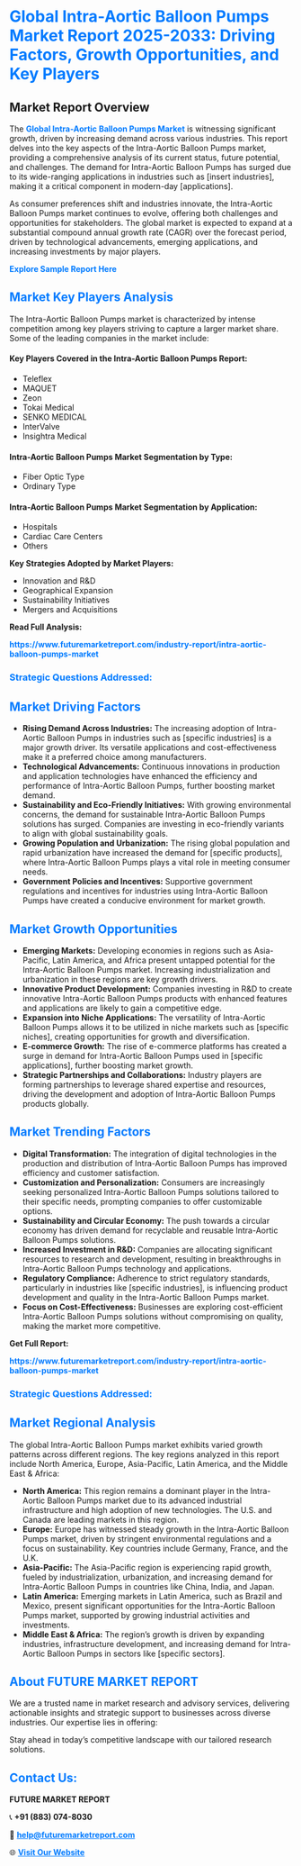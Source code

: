 <h1 style="color: #007BFF;">Global Intra-Aortic Balloon Pumps Market Report 2025-2033: Driving Factors, Growth Opportunities, and Key Players</h1>

<section id="overview">
<h2>Market Report Overview</h2>
<p>The <a href="https://www.futuremarketreport.com/industry-report/intra-aortic-balloon-pumps-market" style="color: #007BFF; text-decoration: none;"><strong>Global Intra-Aortic Balloon Pumps Market</strong></a> is witnessing significant growth, driven by increasing demand across various industries. This report delves into the key aspects of the Intra-Aortic Balloon Pumps market, providing a comprehensive analysis of its current status, future potential, and challenges. The demand for Intra-Aortic Balloon Pumps has surged due to its wide-ranging applications in industries such as [insert industries], making it a critical component in modern-day [applications].</p>
<p>As consumer preferences shift and industries innovate, the Intra-Aortic Balloon Pumps market continues to evolve, offering both challenges and opportunities for stakeholders. The global market is expected to expand at a substantial compound annual growth rate (CAGR) over the forecast period, driven by technological advancements, emerging applications, and increasing investments by major players.</p>
</section>

<section id="overview">
<p><a href="https://www.futuremarketreport.com/request-sample/reportId=55866" style="color: #007BFF; text-decoration: none;"><strong>Explore Sample Report Here</strong></a></p>
</section>

<section id="key-players">
<h2 style="color: #007BFF;">Market Key Players Analysis</h2>
<p>The Intra-Aortic Balloon Pumps market is characterized by intense competition among key players striving to capture a larger market share. Some of the leading companies in the market include:</p>
<h4>Key Players Covered in the Intra-Aortic Balloon Pumps Report:</h4>
<ul><li>Teleflex</li><li>MAQUET</li><li>Zeon</li><li>Tokai Medical</li><li>SENKO MEDICAL</li><li>InterValve</li><li>Insightra Medical</li></ul>
<h4>Intra-Aortic Balloon Pumps Market Segmentation by Type:</h4>
<ul><li>Fiber Optic Type</li><li>Ordinary Type</li></ul>

<h4>Intra-Aortic Balloon Pumps Market Segmentation by Application:</h4>
<ul><li>Hospitals</li><li>Cardiac Care Centers</li><li>Others</li></ul>
<p><strong>Key Strategies Adopted by Market Players:</strong></p>
<ul>
<li>Innovation and R&D</li>
<li>Geographical Expansion</li>
<li>Sustainability Initiatives</li>
<li>Mergers and Acquisitions</li>
</ul>
</section>

<section>
<p><strong>Read Full Analysis: </strong></p><a href="https://www.futuremarketreport.com/industry-report/intra-aortic-balloon-pumps-market" style="color: #007BFF; text-decoration: none;"><strong>https://www.futuremarketreport.com/industry-report/intra-aortic-balloon-pumps-market</strong></a>
<h3 style="color: #007BFF;">Strategic Questions Addressed:</h3>
</section>

<section id="driving-factors">
<h2 style="color: #007BFF;">Market Driving Factors</h2>
<ul>
<li><strong>Rising Demand Across Industries:</strong> The increasing adoption of Intra-Aortic Balloon Pumps in industries such as [specific industries] is a major growth driver. Its versatile applications and cost-effectiveness make it a preferred choice among manufacturers.</li>
<li><strong>Technological Advancements:</strong> Continuous innovations in production and application technologies have enhanced the efficiency and performance of Intra-Aortic Balloon Pumps, further boosting market demand.</li>
<li><strong>Sustainability and Eco-Friendly Initiatives:</strong> With growing environmental concerns, the demand for sustainable Intra-Aortic Balloon Pumps solutions has surged. Companies are investing in eco-friendly variants to align with global sustainability goals.</li>
<li><strong>Growing Population and Urbanization:</strong> The rising global population and rapid urbanization have increased the demand for [specific products], where Intra-Aortic Balloon Pumps plays a vital role in meeting consumer needs.</li>
<li><strong>Government Policies and Incentives:</strong> Supportive government regulations and incentives for industries using Intra-Aortic Balloon Pumps have created a conducive environment for market growth.</li>
</ul>
</section>

<section id="growth-opportunities">
<h2 style="color: #007BFF;">Market Growth Opportunities</h2>
<ul>
<li><strong>Emerging Markets:</strong> Developing economies in regions such as Asia-Pacific, Latin America, and Africa present untapped potential for the Intra-Aortic Balloon Pumps market. Increasing industrialization and urbanization in these regions are key growth drivers.</li>
<li><strong>Innovative Product Development:</strong> Companies investing in R&D to create innovative Intra-Aortic Balloon Pumps products with enhanced features and applications are likely to gain a competitive edge.</li>
<li><strong>Expansion into Niche Applications:</strong> The versatility of Intra-Aortic Balloon Pumps allows it to be utilized in niche markets such as [specific niches], creating opportunities for growth and diversification.</li>
<li><strong>E-commerce Growth:</strong> The rise of e-commerce platforms has created a surge in demand for Intra-Aortic Balloon Pumps used in [specific applications], further boosting market growth.</li>
<li><strong>Strategic Partnerships and Collaborations:</strong> Industry players are forming partnerships to leverage shared expertise and resources, driving the development and adoption of Intra-Aortic Balloon Pumps products globally.</li>
</ul>
</section>

<section id="trending-factors">
<h2 style="color: #007BFF;">Market Trending Factors</h2>
<ul>
<li><strong>Digital Transformation:</strong> The integration of digital technologies in the production and distribution of Intra-Aortic Balloon Pumps has improved efficiency and customer satisfaction.</li>
<li><strong>Customization and Personalization:</strong> Consumers are increasingly seeking personalized Intra-Aortic Balloon Pumps solutions tailored to their specific needs, prompting companies to offer customizable options.</li>
<li><strong>Sustainability and Circular Economy:</strong> The push towards a circular economy has driven demand for recyclable and reusable Intra-Aortic Balloon Pumps solutions.</li>
<li><strong>Increased Investment in R&D:</strong> Companies are allocating significant resources to research and development, resulting in breakthroughs in Intra-Aortic Balloon Pumps technology and applications.</li>
<li><strong>Regulatory Compliance:</strong> Adherence to strict regulatory standards, particularly in industries like [specific industries], is influencing product development and quality in the Intra-Aortic Balloon Pumps market.</li>
<li><strong>Focus on Cost-Effectiveness:</strong> Businesses are exploring cost-efficient Intra-Aortic Balloon Pumps solutions without compromising on quality, making the market more competitive.</li>
</ul>
</section>

<section>
<p><strong>Get Full Report: </strong></p><a href="https://www.futuremarketreport.com/industry-report/intra-aortic-balloon-pumps-market" style="color: #007BFF; text-decoration: none;"><strong>https://www.futuremarketreport.com/industry-report/intra-aortic-balloon-pumps-market</strong></a>
<h3 style="color: #007BFF;">Strategic Questions Addressed:</h3>
</section>


<section id="regional-analysis">
<h2 style="color: #007BFF;">Market Regional Analysis</h2>
<p>The global Intra-Aortic Balloon Pumps market exhibits varied growth patterns across different regions. The key regions analyzed in this report include North America, Europe, Asia-Pacific, Latin America, and the Middle East & Africa:</p>
<ul>
<li><strong>North America:</strong> This region remains a dominant player in the Intra-Aortic Balloon Pumps market due to its advanced industrial infrastructure and high adoption of new technologies. The U.S. and Canada are leading markets in this region.</li>
<li><strong>Europe:</strong> Europe has witnessed steady growth in the Intra-Aortic Balloon Pumps market, driven by stringent environmental regulations and a focus on sustainability. Key countries include Germany, France, and the U.K.</li>
<li><strong>Asia-Pacific:</strong> The Asia-Pacific region is experiencing rapid growth, fueled by industrialization, urbanization, and increasing demand for Intra-Aortic Balloon Pumps in countries like China, India, and Japan.</li>
<li><strong>Latin America:</strong> Emerging markets in Latin America, such as Brazil and Mexico, present significant opportunities for the Intra-Aortic Balloon Pumps market, supported by growing industrial activities and investments.</li>
<li><strong>Middle East & Africa:</strong> The region’s growth is driven by expanding industries, infrastructure development, and increasing demand for Intra-Aortic Balloon Pumps in sectors like [specific sectors].</li>
</ul>
</section>

<footer>
<h2 style="color: #007BFF;">About FUTURE MARKET REPORT</h2>
<p>We are a trusted name in market research and advisory services, delivering actionable insights and strategic support to businesses across diverse industries. Our expertise lies in offering:</p>

<p>Stay ahead in today’s competitive landscape with our tailored research solutions.</p>

<h2 style="color: #007BFF;">Contact Us:</h2>
<p><strong>FUTURE MARKET REPORT</strong></p>
<p>📞 <strong>+91 (883) 074-8030</strong></p>
<p>📧 <strong><a href="mailto:help@futuremarketreport.com" style="color: #007BFF;">help@futuremarketreport.com</a></strong></p>
<p>🌐 <strong><a href="https://www.futuremarketreport.com/" style="color: #007BFF;">Visit Our Website</a></strong></p>
</footer>
